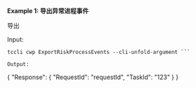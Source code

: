**Example 1: 导出异常进程事件**

导出

Input: 

```
tccli cwp ExportRiskProcessEvents --cli-unfold-argument ```

Output: 
```
{
    "Response": {
        "RequestId": "requestId",
        "TaskId": "123"
    }
}
```

